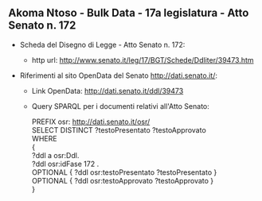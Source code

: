 ## Akoma Ntoso - Bulk Data - 17a legislatura - Atto Senato n. 172 ##

* Scheda del Disegno di Legge - Atto Senato n. 172:
	* http url: http://www.senato.it/leg/17/BGT/Schede/Ddliter/39473.htm

* Riferimenti al sito OpenData del Senato http://dati.senato.it/:
	* Link OpenData: http://dati.senato.it/ddl/39473
	* Query SPARQL per i documenti relativi all'Atto Senato:

        PREFIX osr: <http://dati.senato.it/osr/>  
		SELECT DISTINCT ?testoPresentato ?testoApprovato  
		WHERE  
		{  
		    ?ddl a osr:Ddl.  
		    ?ddl osr:idFase 172 .  
		    OPTIONAL { ?ddl osr:testoPresentato ?testoPresentato }  
		    OPTIONAL { ?ddl osr:testoApprovato ?testoApprovato }  
		}
		